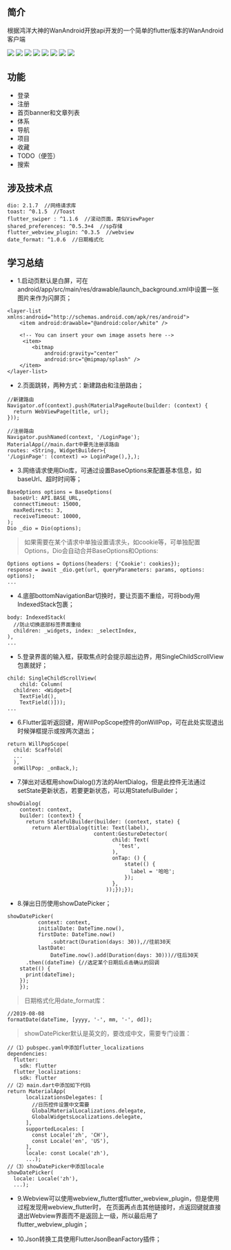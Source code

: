 
## 简介

根据鸿洋大神的WanAndroid开放api开发的一个简单的flutter版本的WanAndroid客户端

![](./pic/screenshot0.jpg)
![](./pic/screenshot1.jpg)
![](./pic/screenshot2.jpg)
![](./pic/screenshot3.jpg)
![](./pic/screenshot4.jpg)
![](./pic/screenshot5.jpg)
![](./pic/screenshot6.jpg)
![](./pic/screenshot7.jpg)
## 功能

* 登录
* 注册
* 首页banner和文章列表
* 体系
* 导航
* 项目
* 收藏
* TODO（便签）
* 搜索

## 涉及技术点

``` 
dio: 2.1.7  //网络请求库
toast: ^0.1.5  //Toast
flutter_swiper : ^1.1.6  //滚动页面，类似ViewPager
shared_preferences: ^0.5.3+4  //sp存储
flutter_webview_plugin: ^0.3.5  //webview
date_format: ^1.0.6  //日期格式化
``` 

## 学习总结

* 1.启动页默认是白屏，可在android/app/src/main/res/drawable/launch_background.xml中设置一张图片来作为闪屏页；

```
<layer-list xmlns:android="http://schemas.android.com/apk/res/android">
    <item android:drawable="@android:color/white" />

    <!-- You can insert your own image assets here -->
     <item>
        <bitmap
            android:gravity="center"
            android:src="@mipmap/splash" />
    </item>
</layer-list>
```

* 2.页面跳转，两种方式：新建路由和注册路由；

```
//新建路由
Navigator.of(context).push(MaterialPageRoute(builder: (context) {
  return WebViewPage(title, url);
}));
    
//注册路由
Navigator.pushNamed(context, '/LoginPage');
MaterialApp(//main.dart中要先注册该路由
routes: <String, WidgetBuilder>{
'/LoginPage': (context) => LoginPage(),},);
```

* 3.网络请求使用Dio库，可通过设置BaseOptions来配置基本信息，如baseUrl、超时时间等；

```
BaseOptions options = BaseOptions(
  baseUrl: API.BASE_URL,
  connectTimeout: 15000,
  maxRedirects: 3,
  receiveTimeout: 10000,
);
Dio _dio = Dio(options);
```
>如果需要在某个请求中单独设置请求头，如cookie等，可单独配置Options，Dio会自动合并BaseOptions和Options:

```
Options options = Options(headers: {'Cookie': cookies});
response = await _dio.get(url, queryParameters: params, options: options);
...
```

* 4.底部bottomNavigationBar切换时，要让页面不重绘，可将body用IndexedStack包裹；

```
body: IndexedStack(
  //防止切换底部标签界面重绘
  children: _widgets, index: _selectIndex,
),
...
```

* 5.登录界面的输入框，获取焦点时会提示超出边界，用SingleChildScrollView包裹就好；

```
child: SingleChildScrollView(
    child: Column(
  children: <Widget>[
    TextField(),
    TextField()]));
...
```

* 6.Flutter监听返回键，用WillPopScope控件的onWillPop，可在此处实现退出时候弹框提示或按两次退出；

```
return WillPopScope(
  child: Scaffold(
  ...
  ),
  onWillPop: _onBack,);
```

* 7.弹出对话框用showDialog()方法的AlertDialog，但是此控件无法通过setState更新状态，若要更新状态，可以用StatefulBuilder；

```
showDialog(
    context: context,
    builder: (context) {
      return StatefulBuilder(builder: (context, state) {
        return AlertDialog(title: Text(label),
                            content:GestureDetector(
                                  child: Text(
                                    'test',
                                  ),
                                  onTap: () {
                                      state(() {
                                        label = '哈哈';
                                      });
                                  },
                                ));});});
```

* 8.弹出日历使用showDatePicker；

```
showDatePicker(
          context: context,
          initialDate: DateTime.now(),
          firstDate: DateTime.now()
              .subtract(Duration(days: 30)),//往前30天
          lastDate:
              DateTime.now().add(Duration(days: 30)))//往后30天
      .then((dateTime) {//选定某个日期后点击确认的回调
    state(() {
      print(dateTime);
    });
    });
```

>日期格式化用date_format库：

```
//2019-08-08
formatDate(dateTime, [yyyy, '-', mm, '-', dd]);
```

>showDatePicker默认是英文的，要改成中文，需要专门设置：

```
//（1）pubspec.yaml中添加flutter_localizations
dependencies:
  flutter:
    sdk: flutter
  flutter_localizations:
    sdk: flutter
//（2）main.dart中添加如下代码
return MaterialApp(
      localizationsDelegates: [
        //日历控件设置中文需要
        GlobalMaterialLocalizations.delegate,
        GlobalWidgetsLocalizations.delegate,
      ],
      supportedLocales: [
        const Locale('zh', 'CH'),
        const Locale('en', 'US'),
      ],
      locale: const Locale('zh'),
      ...);
//（3）showDatePicker中添加locale
showDatePicker(
  locale: Locale('zh'),
  ...);
```

* 9.Webview可以使用webview_flutter或flutter_webview_plugin，但是使用过程发现用webview_flutter时，
在页面再点击其他链接时，点返回键就直接退出Webview界面而不是返回上一级，所以最后用了flutter_webview_plugin；

* 10.Json转换工具使用FlutterJsonBeanFactory插件；